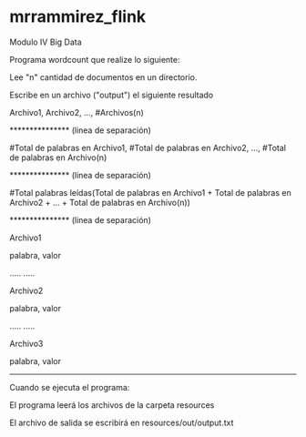# mrrammirez_flink
Modulo IV Big Data

Programa wordcount que realize lo siguiente:

Lee "n" cantidad de documentos en un directorio.

Escribe en un archivo ("output") el siguiente resultado

Archivo1, Archivo2, ..., #Archivos(n)

*************** (linea de separación)

#Total de palabras en Archivo1, #Total de palabras en Archivo2, ..., #Total de palabras en Archivo(n)

*************** (linea de separación)

#Total palabras leídas(Total de palabras en Archivo1 + Total de palabras en Archivo2 + ... + Total de palabras en Archivo(n))

*************** (linea de separación)

Archivo1

palabra, valor

.....
.....

Archivo2

palabra, valor

.....
.....

Archivo3

palabra, valor

***************************************************************************
Cuando se ejecuta el programa:

El programa leerá los archivos de la carpeta resources

El archivo de salida se escribirá en resources/out/output.txt


